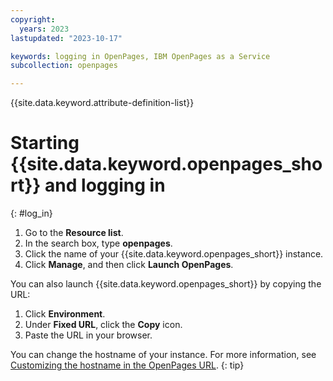 ```yaml
---
copyright:
  years: 2023
lastupdated: "2023-10-17"

keywords: logging in OpenPages, IBM OpenPages as a Service
subcollection: openpages

---
```

{{site.data.keyword.attribute-definition-list}}

# Starting {{site.data.keyword.openpages_short}} and logging in
{: #log_in}

1. Go to the **Resource list**. 
2. In the search box, type **openpages**.
3. Click the name of your {{site.data.keyword.openpages_short}} instance.
4. Click **Manage**, and then click **Launch OpenPages**. 

You can also launch {{site.data.keyword.openpages_short}} by copying the URL:

1. Click **Environment**.
2. Under **Fixed URL**, click the **Copy** icon.
3. Paste the URL in your browser.

You can change the hostname of your instance. For more information, see [Customizing the hostname in the OpenPages URL](admin-customize-hostname.md). {: tip} <!--how to link to internal file-->
